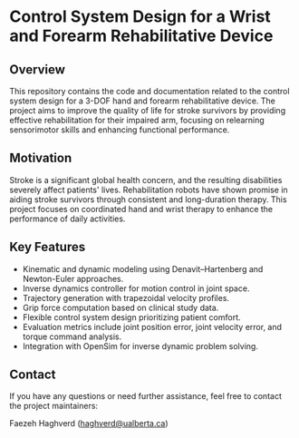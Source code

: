 # Control System Design for a Wrist and Forearm Rehabilitative Device

## Overview

This repository contains the code and documentation related to the control system design for a 3-DOF hand and forearm rehabilitative device. The project aims to improve the quality of life for stroke survivors by providing effective rehabilitation for their impaired arm, focusing on relearning sensorimotor skills and enhancing functional performance.

## Motivation

Stroke is a significant global health concern, and the resulting disabilities severely affect patients' lives. Rehabilitation robots have shown promise in aiding stroke survivors through consistent and long-duration therapy. This project focuses on coordinated hand and wrist therapy to enhance the performance of daily activities.

## Key Features

- Kinematic and dynamic modeling using Denavit–Hartenberg and Newton-Euler approaches.
- Inverse dynamics controller for motion control in joint space.
- Trajectory generation with trapezoidal velocity profiles.
- Grip force computation based on clinical study data.
- Flexible control system design prioritizing patient comfort.
- Evaluation metrics include joint position error, joint velocity error, and torque command analysis.
- Integration with OpenSim for inverse dynamic problem solving.

## Contact
If you have any questions or need further assistance, feel free to contact the project maintainers:

Faezeh Haghverd (haghverd@ualberta.ca)
